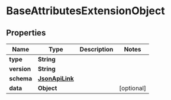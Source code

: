 
# BaseAttributesExtensionObject

## Properties
Name | Type | Description | Notes
------------ | ------------- | ------------- | -------------
**type** | **String** |  | 
**version** | **String** |  | 
**schema** | [**JsonApiLink**](JsonApiLink.md) |  | 
**data** | **Object** |  |  [optional]



